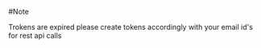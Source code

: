 #Note

Trokens are expired please create tokens accordingly with your email id's for rest api calls
